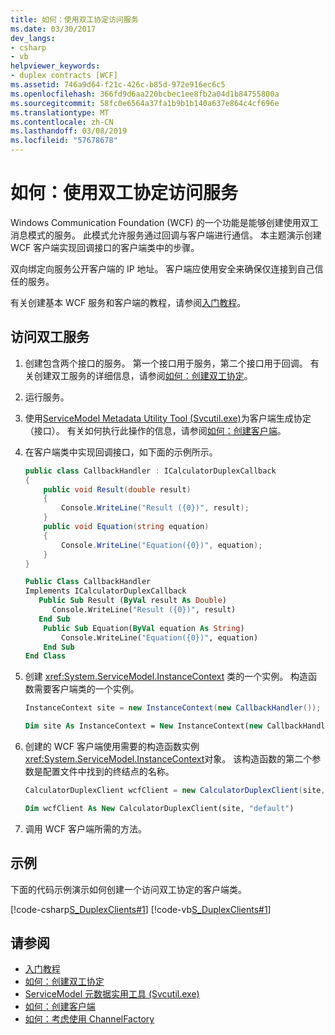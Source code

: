 ```yaml
---
title: 如何：使用双工协定访问服务
ms.date: 03/30/2017
dev_langs:
- csharp
- vb
helpviewer_keywords:
- duplex contracts [WCF]
ms.assetid: 746a9d64-f21c-426c-b85d-972e916ec6c5
ms.openlocfilehash: 366fd9d6aa220bcbec1ee8fb2a04d1b84755800a
ms.sourcegitcommit: 58fc0e6564a37fa1b9b1b140a637e864c4cf696e
ms.translationtype: MT
ms.contentlocale: zh-CN
ms.lasthandoff: 03/08/2019
ms.locfileid: "57678678"
---
```

# <a name="how-to-access-services-with-a-duplex-contract"></a>如何：使用双工协定访问服务

Windows Communication Foundation (WCF) 的一个功能是能够创建使用双工消息模式的服务。 此模式允许服务通过回调与客户端进行通信。 本主题演示创建 WCF 客户端实现回调接口的客户端类中的步骤。

双向绑定向服务公开客户端的 IP 地址。 客户端应使用安全来确保仅连接到自己信任的服务。

有关创建基本 WCF 服务和客户端的教程，请参阅[入门教程](../../../../docs/framework/wcf/getting-started-tutorial.md)。

## <a name="to-access-a-duplex-service"></a>访问双工服务

1. 创建包含两个接口的服务。 第一个接口用于服务，第二个接口用于回调。 有关创建双工服务的详细信息，请参阅[如何：创建双工协定](../../../../docs/framework/wcf/feature-details/how-to-create-a-duplex-contract.md)。

2. 运行服务。

3. 使用[ServiceModel Metadata Utility Tool (Svcutil.exe)](../../../../docs/framework/wcf/servicemodel-metadata-utility-tool-svcutil-exe.md)为客户端生成协定 （接口）。 有关如何执行此操作的信息，请参阅[如何：创建客户端](../../../../docs/framework/wcf/how-to-create-a-wcf-client.md)。

4. 在客户端类中实现回调接口，如下面的示例所示。

    ```csharp
    public class CallbackHandler : ICalculatorDuplexCallback
    {
        public void Result(double result)
        {
            Console.WriteLine("Result ({0})", result);
        }
        public void Equation(string equation)
        {
            Console.WriteLine("Equation({0})", equation);
        }
    }
    ```

    ```vb
    Public Class CallbackHandler
    Implements ICalculatorDuplexCallback
       Public Sub Result (ByVal result As Double)
          Console.WriteLine("Result ({0})", result)
       End Sub
        Public Sub Equation(ByVal equation As String)
            Console.WriteLine("Equation({0})", equation)
        End Sub
    End Class
    ```

5. 创建 <xref:System.ServiceModel.InstanceContext> 类的一个实例。 构造函数需要客户端类的一个实例。

    ```csharp
    InstanceContext site = new InstanceContext(new CallbackHandler());
    ```

    ```vb
    Dim site As InstanceContext = New InstanceContext(new CallbackHandler())
    ```

6. 创建的 WCF 客户端使用需要的构造函数实例<xref:System.ServiceModel.InstanceContext>对象。 该构造函数的第二个参数是配置文件中找到的终结点的名称。

    ```csharp
    CalculatorDuplexClient wcfClient = new CalculatorDuplexClient(site, "default");
    ```

    ```vb
    Dim wcfClient As New CalculatorDuplexClient(site, "default")
    ```

7. 调用 WCF 客户端所需的方法。

## <a name="example"></a>示例

下面的代码示例演示如何创建一个访问双工协定的客户端类。

[!code-csharp[S_DuplexClients#1](../../../../samples/snippets/csharp/VS_Snippets_CFX/s_duplexclients/cs/client.cs#1)]
[!code-vb[S_DuplexClients#1](../../../../samples/snippets/visualbasic/VS_Snippets_CFX/s_duplexclients/vb/client.vb#1)]

## <a name="see-also"></a>请参阅

- [入门教程](../../../../docs/framework/wcf/getting-started-tutorial.md)
- [如何：创建双工协定](../../../../docs/framework/wcf/feature-details/how-to-create-a-duplex-contract.md)
- [ServiceModel 元数据实用工具 (Svcutil.exe)](../../../../docs/framework/wcf/servicemodel-metadata-utility-tool-svcutil-exe.md)
- [如何：创建客户端](../../../../docs/framework/wcf/how-to-create-a-wcf-client.md)
- [如何：考虑使用 ChannelFactory](../../../../docs/framework/wcf/feature-details/how-to-use-the-channelfactory.md)
